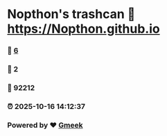 # Nopthon's trashcan :link: https://Nopthon.github.io 
### :page_facing_up: [6](https://Nopthon.github.io/tag.html) 
### :speech_balloon: 2 
### :hibiscus: 92212 
### :alarm_clock: 2025-10-16 14:12:37 
### Powered by :heart: [Gmeek](https://github.com/Meekdai/Gmeek)
